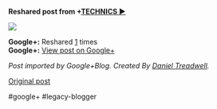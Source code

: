 <!--
date: '2012-05-31'
published: true
slug: 2012-05-reshared-post-from-technics-google
time_to_read: 5
title: ''
-->

  
  
**Reshared post from +[TECHNICS ►](https://plus.google.com/102786751626732213960)**  
  
[![](https://lh3.googleusercontent.com/-VwocI1FYIbY/T8dvKHiT2fI/AAAAAAABERc/H_JYtJ_UUOM/Albert_Einstein.png)](https://lh3.googleusercontent.com/-VwocI1FYIbY/T8dvKHiT2fI/AAAAAAABERc/H_JYtJ_UUOM/Albert_Einstein.png)

**Google+:** Reshared [1](https://plus.google.com/103392016560023386646/posts/aDGHEsNMmAr) times  
 **Google+:** [View post on Google+](https://plus.google.com/103392016560023386646/posts/aDGHEsNMmAr)

  
  
*Post imported by Google+Blog. Created By [Daniel Treadwell](http://minimali.se/).*

[Original post](https://ysfk.blogspot.com/2012/05/reshared-post-from-technics-google.html)

#google+ #legacy-blogger 